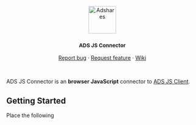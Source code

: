<p align="center">
  <a href="https://adshares.net/">
    <img src="https://adshares.net/logos/ads.svg" alt="Adshares" width=72 height=72>
  </a>
  <h3 align="center"><small>ADS JS Connector</small></h3>
  <p align="center">
    <a href="https://github.com/adshares/ads-js-connector/issues/new?template=bug_report.md&labels=Bug">Report bug</a>
    ·
    <a href="https://github.com/adshares/ads-js-connector/issues/new?template=feature_request.md&labels=New%20Feature">Request feature</a>
    ·
    <a href="https://github.com/adshares/ads-js-connector/wiki">Wiki</a>
  </p>
</p>

<br>

ADS JS Connector is an **browser JavaScript** connector to [ADS JS Client](https://github.com/adshares/ads-js-client).

## Getting Started

Place the following <script>s near the end of your pages, right before the closing </body> tag, to enable ADS connector.

```html
<script src="https://connect.adshares.net/dist/ads-connector.min.js" crossorigin="anonymous"></script>
```

### Documentation



### Contributing

Please follow our [Contributing Guidelines](docs/CONTRIBUTING.md)

### Versioning

We use [SemVer](http://semver.org/) for versioning. For the versions available, see the [tags on this repository](https://github.com/adshares/ads-js-connector/tags). 

## Authors

- **[Maciej Pilarczyk](https://github.com/m-pilarczyk)** - _programmer_

See also the list of [contributors](https://github.com/adshares/ads-js-connector/contributors) who participated in this project.

### License

This project is licensed under the GNU General Public License v3.0 - see the [LICENSE](LICENSE) file for details.

## More info

- [ADS Blockchain Wiki](https://github.com/adshares/ads/wiki)
- [ADS Browser Wallet](https://github.com/adshares/ads-browser-wallet)
- [ADS JS Client](https://github.com/adshares/ads-js-client)
